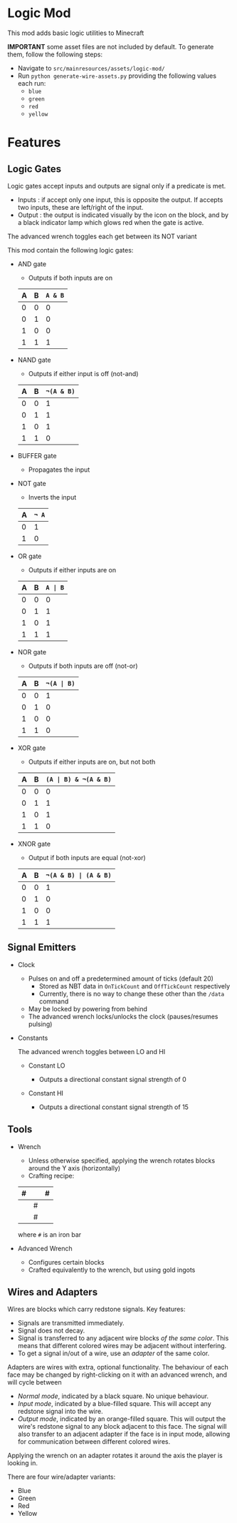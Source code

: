 # Logic Mod

This mod adds basic logic utilities to Minecraft

**IMPORTANT** some asset files are not included by default. To generate them, follow the following steps:
- Navigate to `src/mainresources/assets/logic-mod/`
- Run `python generate-wire-assets.py` providing the following values each run:
  - `blue`
  - `green`
  - `red`
  - `yellow`

# Features

## Logic Gates

Logic gates accept inputs and outputs are signal only if a predicate is met.
- Inputs : if accept only one input, this is opposite the output. If accepts two inputs, these are left/right of the input.
- Output : the output is indicated visually by the icon on the block, and by a black indicator lamp which glows red when the gate is active.

The advanced wrench toggles each get between its NOT variant

This mod contain the following logic gates:

- AND gate
   - Outputs if both inputs are on
   
    | A | B | `A & B` |
    |---|---|---------|
    | 0 | 0 | 0       |
    | 0 | 1 | 0       |
    | 1 | 0 | 0       |
    | 1 | 1 | 1       |

- NAND gate
  - Outputs if either input is off (not-and)

  | A | B | `¬(A & B)` |
  |---|---|------------|
  | 0 | 0 | 1          |
  | 0 | 1 | 1          |
  | 1 | 0 | 1          |
  | 1 | 1 | 0          |

- BUFFER gate
  - Propagates the input

- NOT gate
  - Inverts the input

  | A | `¬ A` |
  |---|-------|
  | 0 | 1     |
  | 1 | 0     |

- OR gate
  - Outputs if either inputs are on

  | A | B | `A \| B` |
  |---|---|----------|
  | 0 | 0 | 0        |
  | 0 | 1 | 1        |
  | 1 | 0 | 1        |
  | 1 | 1 | 1        |

- NOR gate
  - Outputs if both inputs are off (not-or)

  | A | B | `¬(A \| B)` |
  |---|---|-------------|
  | 0 | 0 | 1           |
  | 0 | 1 | 0           |
  | 1 | 0 | 0           |
  | 1 | 1 | 0           |

- XOR gate
  - Outputs if either inputs are on, but not both

  | A | B | `(A \| B) & ¬(A & B)` |
  |---|---|-----------------------|
  | 0 | 0 | 0                     |
  | 0 | 1 | 1                     |
  | 1 | 0 | 1                     |
  | 1 | 1 | 0                     |

- XNOR gate
  - Output if both inputs are equal (not-xor)

  | A | B | `¬(A & B) \| (A & B)` |
  |---|---|-----------------------|
  | 0 | 0 | 1                     |
  | 0 | 1 | 0                     |
  | 1 | 0 | 0                     |
  | 1 | 1 | 1                     |


## Signal Emitters

- Clock
  - Pulses on and off a predetermined amount of ticks (default 20)
    - Stored as NBT data in `OnTickCount` and `OffTickCount` respectively
    - Currently, there is no way to change these other than the `/data` command
  - May be locked by powering from behind
  - The advanced wrench locks/unlocks the clock (pauses/resumes pulsing)

- Constants
  
  The advanced wrench toggles between LO and HI

  - Constant LO
    - Outputs a directional constant signal strength of 0

  - Constant HI
    - Outputs a directional constant signal strength of 15

## Tools

- Wrench
  - Unless otherwise specified, applying the wrench rotates blocks around the Y axis (horizontally)
  - Crafting recipe:

  | # |   | # |
    |---|---|---|
  |   | # |   |
  |   | # |   |

  where `#` is an iron bar

- Advanced Wrench
  - Configures certain blocks
  - Crafted equivalently to the wrench, but using gold ingots

## Wires and Adapters
Wires are blocks which carry redstone signals. Key features:
- Signals are transmitted immediately.
- Signal does not decay.
- Signal is transferred to any adjacent wire blocks *of the same color*. This means that different colored wires may be adjacent without interfering.
- To get a signal in/out of a wire, use an *adapter* of the same color.

Adapters are wires with extra, optional functionality. The behaviour of each face may be changed by right-clicking on it with an advanced wrench, and will cycle between
- *Normal mode*, indicated by a black square. No unique behaviour.
- *Input mode*, indicated by a blue-filled square. This will accept any redstone signal into the wire.
- *Output mode*, indicated by an orange-filled square. This will output the wire's redstone signal to any block adjacent to this face. The signal will also transfer to an adjacent adapter if the face is in input mode, allowing for communication between different colored wires.

Applying the wrench on an adapter rotates it around the axis the player is looking in.


There are four wire/adapter variants:
- Blue
- Green
- Red
- Yellow
